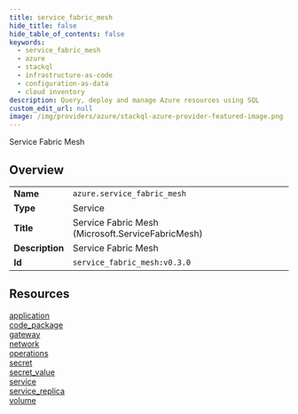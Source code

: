 ```yaml
---
title: service_fabric_mesh
hide_title: false
hide_table_of_contents: false
keywords:
  - service_fabric_mesh
  - azure
  - stackql
  - infrastructure-as-code
  - configuration-as-data
  - cloud inventory
description: Query, deploy and manage Azure resources using SQL
custom_edit_url: null
image: /img/providers/azure/stackql-azure-provider-featured-image.png
---
```

Service Fabric Mesh  
    

## Overview
<table><tbody>
<tr><td><b>Name</b></td><td><code>azure.service_fabric_mesh</code></td></tr>
<tr><td><b>Type</b></td><td>Service</td></tr>
<tr><td><b>Title</b></td><td>Service Fabric Mesh (Microsoft.ServiceFabricMesh)</td></tr>
<tr><td><b>Description</b></td><td>Service Fabric Mesh</td></tr>
<tr><td><b>Id</b></td><td><code>service_fabric_mesh:v0.3.0</code></td></tr>
</tbody></table>

## Resources
<div class="row">
<div class="providerDocColumn">
<a href="/providers/azure/service_fabric_mesh/application/">application</a><br />
<a href="/providers/azure/service_fabric_mesh/code_package/">code_package</a><br />
<a href="/providers/azure/service_fabric_mesh/gateway/">gateway</a><br />
<a href="/providers/azure/service_fabric_mesh/network/">network</a><br />
<a href="/providers/azure/service_fabric_mesh/operations/">operations</a><br />
</div>
<div class="providerDocColumn">
<a href="/providers/azure/service_fabric_mesh/secret/">secret</a><br />
<a href="/providers/azure/service_fabric_mesh/secret_value/">secret_value</a><br />
<a href="/providers/azure/service_fabric_mesh/service/">service</a><br />
<a href="/providers/azure/service_fabric_mesh/service_replica/">service_replica</a><br />
<a href="/providers/azure/service_fabric_mesh/volume/">volume</a><br />
</div>
</div>
